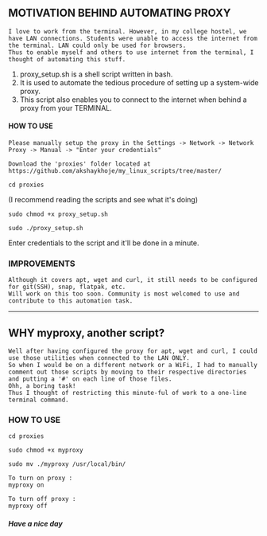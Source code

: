 ## MOTIVATION BEHIND AUTOMATING PROXY 
``` 
I love to work from the terminal. However, in my college hostel, we have LAN connections. Students were unable to access the internet from the terminal. LAN could only be used for browsers. 
Thus to enable myself and others to use internet from the terminal, I thought of automating this stuff.
```

1. proxy_setup.sh is a shell script written in bash.
2. It is used to automate the tedious procedure of setting up a system-wide proxy.
3. This script also enables you to connect to the internet when behind a proxy from your TERMINAL. 

#### HOW TO USE
```
Please manually setup the proxy in the Settings -> Network -> Network Proxy -> Manual -> "Enter your credentials"
```
```
Download the 'proxies' folder located at https://github.com/akshaykhoje/my_linux_scripts/tree/master/
```
```
cd proxies
```
(I recommend reading the scripts and see what it's doing)
```
sudo chmod +x proxy_setup.sh
```
```
sudo ./proxy_setup.sh
```
Enter credentials to the script and it'll be done in a minute.

### IMPROVEMENTS
```
Although it covers apt, wget and curl, it still needs to be configured for git(SSH), snap, flatpak, etc. 
Will work on this too soon. Community is most welcomed to use and contribute to this automation task.
```


<hr />

## WHY myproxy, another script?
```
Well after having configured the proxy for apt, wget and curl, I could use those utilities when connected to the LAN ONLY. 
So when I would be on a different network or a WiFi, I had to manually comment out those scripts by moving to their respective directories and putting a '#' on each line of those files. 
Ohh, a boring task!
Thus I thought of restricting this minute-ful of work to a one-line terminal command.
``` 

### HOW TO USE
```
cd proxies
```
```
sudo chmod +x myproxy
```
```
sudo mv ./myproxy /usr/local/bin/
```
```
To turn on proxy : 
myproxy on

To turn off proxy :
myproxy off
```


##### Have a nice day
